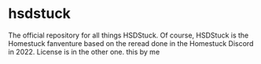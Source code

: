 # hsdstuck
The official repository for all things HSDStuck.
Of course, HSDStuck is the Homestuck fanventure based on the reread done in the Homestuck Discord in 2022.
License is in the other one.
this by me
